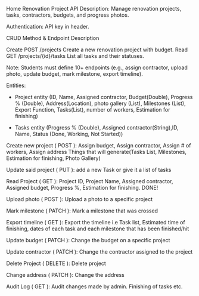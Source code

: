 Home Renovation Project API 
Description: Manage renovation projects, tasks, contractors, budgets, and progress photos. 

Authentication: API key in header.

CRUD Method & Endpoint                                 Description

Create POST /projects                   Create a new renovation project with budget.
Read GET /projects/{id}/tasks           List all tasks and their statuses. 

Note: Students must define 10+ endpoints 
(e.g., assign contractor, upload photo, update budget, mark milestone, export timeline). 

Entities:
- Project entity (ID, Name, Assigned contractor, Budget(Double), Progress % (Double), Address(Location), photo gallery (List), Milestones (List), Export Function, Tasks(List), 
number of workers, Estimation for finishing)

- Tasks entity (Progress % (Double), Assigned contractor(String),ID, Name, Status (Done, Working, Not Started))

Create new project ( POST ): Assign budget, Assign contractor, Assign # of workers, Assign address
Things that will generate(Tasks List, Milestones, Estimation for finishing, Photo Gallery)

Update said project ( PUT ): add a new Task or give it a list of tasks

Read Project ( GET ): Project ID, Project Name, Assigned contractor, Assigned budget, Progress %, Estimation for finishing. DONE!

Upload photo ( POST ): Upload a photo to a specific project

Mark milestone ( PATCH ): Mark a milestone that was crossed

Export timeline ( GET ): Export the timeline i.e Task list, Estimated time of finishing, dates of each task and each milestone that has been finished/hit

Update budget ( PATCH ): Change the budget on a specific project

Update contractor ( PATCH ): Change the contractor assigned to the project

Delete Project ( DELETE ): Delete project

Change address ( PATCH ): Change the address

Audit Log ( GET ): Audit changes made by admin. Finishing of tasks etc.